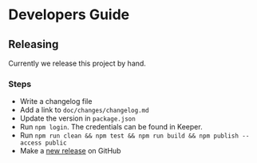 # Developers Guide

## Releasing

Currently we release this project by hand.

### Steps

* Write a changelog file
* Add a link to `doc/changes/changelog.md`
* Update the version in `package.json`
* Run `npm login`. The credentials can be found in Keeper.
* Run `npm run clean && npm test && npm run build && npm publish --access public`
* Make a [new release](https://github.com/exasol/extension-manager-interface/releases/new) on GitHub
